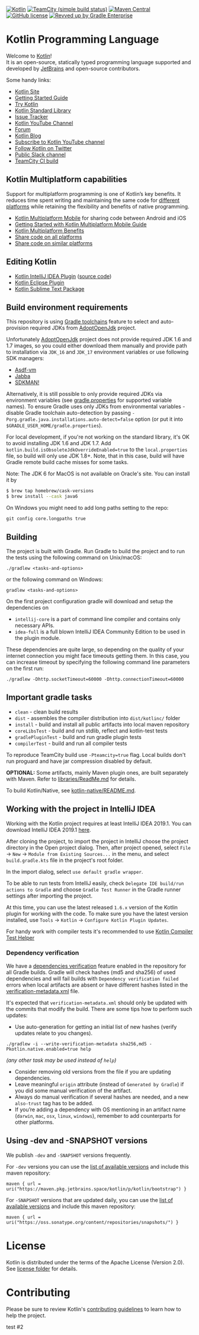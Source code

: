 [![Kotlin](https://jb.gg/badges/official.svg)](https://kotlinlang.org)
[![TeamCity (simple build status)](https://img.shields.io/teamcity/http/teamcity.jetbrains.com/s/Kotlin_KotlinPublic_Compiler.svg)](https://teamcity.jetbrains.com/buildConfiguration/Kotlin_KotlinPublic_Compiler?branch=%3Cdefault%3E&buildTypeTab=overview&mode=builds)
[![Maven Central](https://img.shields.io/maven-central/v/org.jetbrains.kotlin/kotlin-maven-plugin.svg)](https://search.maven.org/#search%7Cga%7C1%7Cg%3A%22org.jetbrains.kotlin%22)
[![GitHub license](https://img.shields.io/badge/license-Apache%20License%202.0-blue.svg?style=flat)](https://www.apache.org/licenses/LICENSE-2.0)
[![Revved up by Gradle Enterprise](https://img.shields.io/badge/Revved%20up%20by-Gradle%20Enterprise-06A0CE?logo=Gradle&labelColor=02303A)](https://ge.jetbrains.com/scans?search.rootProjectNames=Kotlin)

# Kotlin Programming Language

Welcome to [Kotlin](https://kotlinlang.org/)!   
It is an open-source, statically typed programming language supported and developed by [JetBrains](https://www.jetbrains.com/) and open-source contributors.

Some handy links:

 * [Kotlin Site](https://kotlinlang.org/)
 * [Getting Started Guide](https://kotlinlang.org/docs/tutorials/getting-started.html)
 * [Try Kotlin](https://play.kotlinlang.org/)
 * [Kotlin Standard Library](https://kotlinlang.org/api/latest/jvm/stdlib/index.html)
 * [Issue Tracker](https://youtrack.jetbrains.com/issues/KT)
 * [Kotlin YouTube Channel](https://www.youtube.com/channel/UCP7uiEZIqci43m22KDl0sNw)
 * [Forum](https://discuss.kotlinlang.org/)
 * [Kotlin Blog](https://blog.jetbrains.com/kotlin/)
 * [Subscribe to Kotlin YouTube channel](https://www.youtube.com/channel/UCP7uiEZIqci43m22KDl0sNw)
 * [Follow Kotlin on Twitter](https://twitter.com/kotlin)
 * [Public Slack channel](https://slack.kotlinlang.org/)
 * [TeamCity CI build](https://teamcity.jetbrains.com/project.html?tab=projectOverview&projectId=Kotlin)

## Kotlin Multiplatform capabilities

Support for multiplatform programming is one of Kotlin’s key benefits. It reduces time spent writing and maintaining the same code for [different platforms](https://kotlinlang.org/docs/reference/mpp-supported-platforms.html) while retaining the flexibility and benefits of native programming.

 * [Kotlin Multiplatform Mobile](https://kotlinlang.org/lp/mobile/) for sharing code between Android and iOS
 * [Getting Started with Kotlin Multiplatform Mobile Guide](https://kotlinlang.org/docs/mobile/create-first-app.html)
 * [Kotlin Multiplatform Benefits](https://kotlinlang.org/docs/reference/multiplatform.html)
 * [Share code on all platforms](https://kotlinlang.org/docs/reference/mpp-share-on-platforms.html#share-code-on-all-platforms)
 * [Share code on similar platforms](https://kotlinlang.org/docs/reference/mpp-share-on-platforms.html#share-code-on-similar-platforms)

## Editing Kotlin

 * [Kotlin IntelliJ IDEA Plugin](https://kotlinlang.org/docs/tutorials/getting-started.html) ([source code](https://github.com/JetBrains/intellij-community/tree/master/plugins/kotlin))
 * [Kotlin Eclipse Plugin](https://kotlinlang.org/docs/tutorials/getting-started-eclipse.html)
 * [Kotlin Sublime Text Package](https://github.com/vkostyukov/kotlin-sublime-package)

## Build environment requirements

This repository is using [Gradle toolchains](https://docs.gradle.org/current/userguide/toolchains.html) feature
to select and auto-provision required JDKs from [AdoptOpenJdk](https://adoptopenjdk.net) project. 

Unfortunately [AdoptOpenJdk](https://adoptopenjdk.net) project does not provide required JDK 1.6 and 1.7 images,
so you could either download them manually and provide path to installation via `JDK_16` and `JDK_17` environment variables or
use following SDK managers:
- [Asdf-vm](https://asdf-vm.com/)
- [Jabba](https://github.com/shyiko/jabba)
- [SDKMAN!](https://sdkman.io/)

Alternatively, it is still possible to only provide required JDKs via environment variables 
(see [gradle.properties](./gradle.properties#L5) for supported variable names). To ensure Gradle uses only JDKs 
from environmental variables - disable Gradle toolchain auto-detection by passing `-Porg.gradle.java.installations.auto-detect=false` option
(or put it into `$GRADLE_USER_HOME/gradle.properties`).

For local development, if you're not working on the standard library, it's OK to avoid installing JDK 1.6 and JDK 1.7.
Add `kotlin.build.isObsoleteJdkOverrideEnabled=true` to the `local.properties` file, so build will only use JDK 1.8+. Note, that in this
case, build will have Gradle remote build cache misses for some tasks. 

Note: The JDK 6 for MacOS is not available on Oracle's site. You can install it by

```bash
$ brew tap homebrew/cask-versions
$ brew install --cask java6
```

On Windows you might need to add long paths setting to the repo:

    git config core.longpaths true 

## Building

The project is built with Gradle. Run Gradle to build the project and to run the tests 
using the following command on Unix/macOS:

    ./gradlew <tasks-and-options>
    
or the following command on Windows:

    gradlew <tasks-and-options>

On the first project configuration gradle will download and setup the dependencies on

* `intellij-core` is a part of command line compiler and contains only necessary APIs.
* `idea-full` is a full blown IntelliJ IDEA Community Edition to be used in the plugin module.

These dependencies are quite large, so depending on the quality of your internet connection 
you might face timeouts getting them. In this case, you can increase timeout by specifying the following 
command line parameters on the first run: 
    
    ./gradlew -Dhttp.socketTimeout=60000 -Dhttp.connectionTimeout=60000

## Important gradle tasks

- `clean` - clean build results
- `dist` - assembles the compiler distribution into `dist/kotlinc/` folder
- `install` - build and install all public artifacts into local maven repository
- `coreLibsTest` - build and run stdlib, reflect and kotlin-test tests
- `gradlePluginTest` - build and run gradle plugin tests
- `compilerTest` - build and run all compiler tests

To reproduce TeamCity build use `-Pteamcity=true` flag. Local builds don't run proguard and have jar compression disabled by default.

**OPTIONAL:** Some artifacts, mainly Maven plugin ones, are built separately with Maven.
Refer to [libraries/ReadMe.md](libraries/ReadMe.md) for details.

To build Kotlin/Native, see
[kotlin-native/README.md](kotlin-native/README.md#building-from-source).

## <a name="working-in-idea"></a> Working with the project in IntelliJ IDEA

Working with the Kotlin project requires at least IntelliJ IDEA 2019.1. You can download IntelliJ IDEA 2019.1 [here](https://www.jetbrains.com/idea/download).

After cloning the project, to import the project in IntelliJ choose the project directory in the Open project dialog. Then, after project opened, select 
`File` -> `New` -> `Module from Existing Sources...` in the menu, and select `build.gradle.kts` file in the project's root folder.

In the import dialog, select `use default gradle wrapper`.

To be able to run tests from IntelliJ easily, check `Delegate IDE build/run actions to Gradle` and choose `Gradle Test Runner` in the Gradle runner settings after importing the project.

At this time, you can use the latest released `1.6.x` version of the Kotlin plugin for working with the code. To make sure you have the latest version installed, use `Tools` -> `Kotlin` -> `Configure Kotlin Plugin Updates`.

For handy work with compiler tests it's recommended to use [
Kotlin Compiler Test Helper](https://github.com/demiurg906/test-data-helper-plugin)

### Dependency verification

We have a [dependencies verification](https://docs.gradle.org/current/userguide/dependency_verification.html) feature enabled in the
repository for all Gradle builds. Gradle will check hashes (md5 and sha256) of used dependencies and will fail builds with
`Dependency verification failed` errors when local artifacts are absent or have different hashes listed in the
[verification-metadata.xml](https://github.com/JetBrains/kotlin/blob/master/gradle/verification-metadata.xml) file.

It's expected that `verification-metadata.xml` should only be updated with the commits that modify the build. There are some tips how
to perform such updates:

- Use auto-generation for getting an initial list of new hashes (verify updates relate to you changes).

`./gradlew -i --write-verification-metadata sha256,md5 -Pkotlin.native.enabled=true help`

*(any other task may be used instead of `help`)*

- Consider removing old versions from the file if you are updating dependencies.
- Leave meaningful `origin` attribute (instead of `Generated by Gradle`) if you did some manual verification of the artifact.
- Always do manual verification if several hashes are needed, and a new `also-trust` tag has to be added.
- If you’re adding a dependency with OS mentioning in an artifact name (`darwin`, `mac`, `osx`, `linux`, `windows`), remember to add 
  counterparts for other platforms.

## Using -dev and -SNAPSHOT versions

We publish `-dev` and `-SNAPSHOT` versions frequently.

For `-dev` versions you can use the [list of available versions](https://maven.pkg.jetbrains.space/kotlin/p/kotlin/bootstrap/org/jetbrains/kotlin/kotlin-compiler/maven-metadata.xml) and include this maven repository:

`maven { url = uri("https://maven.pkg.jetbrains.space/kotlin/p/kotlin/bootstrap") }`

For `-SNAPSHOT` versions that are updated daily, you can use the [list of available versions](https://oss.sonatype.org/content/repositories/snapshots/org/jetbrains/kotlin/kotlin-compiler/maven-metadata.xml) and include this maven repository:

`maven { url = uri("https://oss.sonatype.org/content/repositories/snapshots/") }`

# License
Kotlin is distributed under the terms of the Apache License (Version 2.0). See [license folder](license/README.md) for details.

# Contributing

Please be sure to review Kotlin's [contributing guidelines](docs/contributing.md) to learn how to help the project.

test #2
